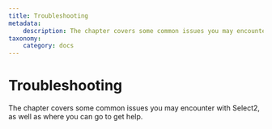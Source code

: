 ```yaml
---
title: Troubleshooting
metadata:
    description: The chapter covers some common issues you may encounter with Select2, as well as where you can go to get help.
taxonomy:
    category: docs
---
```


# Troubleshooting

The chapter covers some common issues you may encounter with Select2, as well as where you can go to get help.
